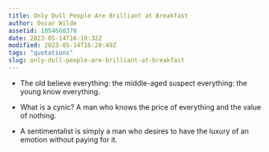 ```yaml
---
title: Only Dull People Are Brilliant at Breakfast
author: Oscar Wilde
assetid: 1054660370
date: 2023-05-14T16:19:32Z
modified: 2023-05-14T16:20:49Z
tags: "quotations"
slug: only-dull-people-are-brilliant-at-breakfast
---
```


*  The old believe everything: the middle-aged suspect everything: the young know everything.

*  What is a cynic? A man who knows the price of everything and the value of nothing.

*  A sentimentalist is simply a man who desires to have the luxury of an emotion without paying for it.

